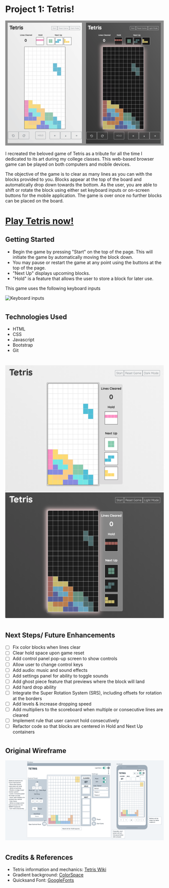 # Project 1: Tetris!
![Snapshots showing light and dark modes of Tetris games in play!](assets/images/mobile.png)

I recreated the beloved game of Tetris as a tribute for all the time I dedicated to its art during my college classes. This web-based browser game can be played on both computers and mobile devices.

The objective of the game is to clear as many lines as you can with the blocks provided to you. Blocks appear at the top of the board and automatically drop down towards the bottom. As the user, you are able to shift or rotate the block using either set keyboard inputs or on-screen buttons for the mobile application. The game is over once no further blocks can be placed on the board.
#
# [Play Tetris now!](https://christinew2-tetris.netlify.app/)

## Getting Started
- Begin the game by pressing "Start" on the top of the page. This will initiate the game by automatically moving the block down. 
- You may pause or restart the game at any point using the buttons at the top of the page.
- "Next Up" displays upcoming blocks.
- "Hold" is a feature that allows the user to store a block for later use. 
  

This game uses the following keyboard inputs
  
![Keyboard inputs](https://i.imgur.com/LzDE2zi.png)

#
## Technologies Used
- HTML
- CSS
- Javascript
- Bootstrap
- Git
#
![Desktop Light Mode](assets/images/light.png)
![Desktop Dark Mode](assets/images/dark.png)
#
## Next Steps/ Future Enhancements
- [ ] Fix color blocks when lines clear
- [ ] Clear hold space upon game reset
- [ ] Add control panel pop-up screen to show controls
- [ ] Allow user to change control keys 
- [ ] Add audio: music and sound effects 
- [ ] Add settings panel for ability to toggle sounds
- [ ] Add ghost piece feature that previews where the block will land
- [ ] Add hard drop ability
- [ ] Integrate the Super Rotation System (SRS), including offsets for rotation at the borders
- [ ] Add levels & increase dropping speed
- [ ] Add multipliers to the scoreboard when multiple or consecutive lines are cleared
- [ ] Implement rule that user cannot hold consecutively
- [ ] Refactor code so that blocks are centered in Hold and Next Up containers

#
## Original Wireframe
![Tetris Wireframe](assets/images/wireframe.png)
#
## Credits & References
- Tetris information and mechanics: [Tetris Wiki](https://tetris.fandom.com/wiki/Tetris_Wiki)
- Gradient background: [ColorSpace](https://mycolor.space/)
- Quicksand Font: [GoogleFonts](https://fonts.google.com/)